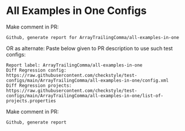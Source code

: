 # All Examples in One Configs
Make comment in PR:
```
Github, generate report for ArrayTrailingComma/all-examples-in-one
```
OR as alternate:
Paste below given to PR description to use such test configs:
```
Report label: ArrayTrailingComma/all-examples-in-one
Diff Regression config: https://raw.githubusercontent.com/checkstyle/test-configs/main/ArrayTrailingComma/all-examples-in-one/config.xml
Diff Regression projects: https://raw.githubusercontent.com/checkstyle/test-configs/main/ArrayTrailingComma/all-examples-in-one/list-of-projects.properties
```
Make comment in PR:
```
Github, generate report
```
